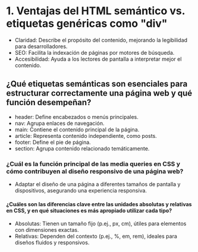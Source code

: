 # 1. Ventajas del HTML semántico vs. etiquetas genéricas como "div"

- Claridad: Describe el propósito del contenido, mejorando la legibilidad para desarrolladores.
- SEO: Facilita la indexación de páginas por motores de búsqueda.
- Accesibilidad: Ayuda a los lectores de pantalla a interpretar mejor el contenido.

## ¿Qué etiquetas semánticas son esenciales para estructurar correctamente una página web y qué función desempeñan?

- header: Define encabezados o menús principales.
- nav: Agrupa enlaces de navegación.
- main: Contiene el contenido principal de la página.
- article: Representa contenido independiente, como posts.
- footer: Define el pie de página.
- section: Agrupa contenido relacionado temáticamente.

### ¿Cuál es la función principal de las media queries en CSS y cómo contribuyen al diseño responsivo de una página web?

- Adaptar el diseño de una página a diferentes tamaños de pantalla y dispositivos, asegurando una experiencia responsiva.

#### ¿Cuáles son las diferencias clave entre las unidades absolutas y relativas en CSS, y en qué situaciones es más apropiado utilizar cada tipo?

- Absolutas: Tienen un tamaño fijo (p.ej., px, cm), útiles para elementos con dimensiones exactas.
- Relativas: Dependen del contexto (p.ej., %, em, rem), ideales para diseños fluidos y responsivos.

